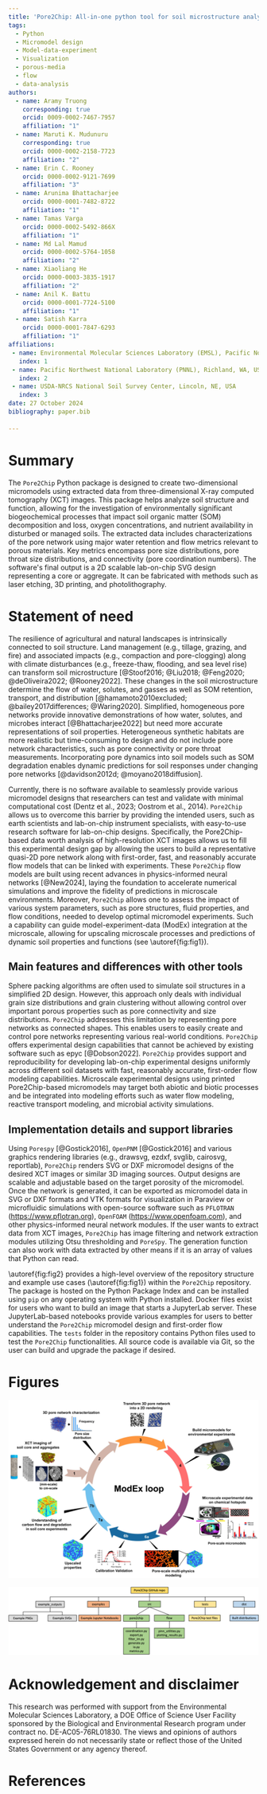 ```yaml
---
title: 'Pore2Chip: All-in-one python tool for soil microstructure analysis and micromodel design'
tags:
  - Python
  - Micromodel design
  - Model-data-experiment
  - Visualization
  - porous-media
  - flow
  - data-analysis
authors:
  - name: Aramy Truong
    corresponding: true
    orcid: 0009-0002-7467-7957
    affiliation: "1"
  - name: Maruti K. Mudunuru
    corresponding: true
    orcid: 0000-0002-2158-7723
    affiliation: "2"
  - name: Erin C. Rooney
    orcid: 0000-0002-9121-7699
    affiliation: "3"
  - name: Arunima Bhattacharjee
    orcid: 0000-0001-7482-8722
    affiliation: "1"
  - name: Tamas Varga
    orcid: 0000-0002-5492-866X
    affiliation: "1"
  - name: Md Lal Mamud
    orcid: 0000-0002-5764-1058
    affiliation: "2"
  - name: Xiaoliang He
    orcid: 0000-0003-3835-1917
    affiliation: "2"
  - name: Anil K. Battu
    orcid: 0000-0001-7724-5100
    affiliation: "1"
  - name: Satish Karra
    orcid: 0000-0001-7847-6293
    affiliation: "1"
affiliations:
 - name: Environmental Molecular Sciences Laboratory (EMSL), Pacific Northwest National Laboratory, Richland, WA, USA
   index: 1
 - name: Pacific Northwest National Laboratory (PNNL), Richland, WA, USA
   index: 2
 - name: USDA-NRCS National Soil Survey Center, Lincoln, NE, USA
   index: 3
date: 27 October 2024
bibliography: paper.bib

---
```


# Summary

The `Pore2Chip` Python package is designed to create two-dimensional micromodels using extracted data from three-dimensional X-ray computed tomography 
(XCT) images. This package helps analyze soil structure and function, allowing for the investigation of environmentally significant biogeochemical processes 
that impact soil organic matter (SOM) decomposition and loss, oxygen concentrations, and nutrient availability in disturbed or managed soils.  The extracted 
data includes characterizations of the pore network using major water retention and flow metrics relevant to porous materials. Key metrics encompass pore size 
distributions, pore throat size distributions, and connectivity (pore coordination numbers). The software's final output is a 2D scalable lab-on-chip SVG 
design representing a core or aggregate. It can be fabricated with methods such as laser etching, 3D printing, and photolithography.

# Statement of need

The resilience of agricultural and natural landscapes is intrinsically connected to soil structure. Land management (e.g., tillage, grazing, and fire) and 
associated impacts (e.g., compaction and pore-clogging) along with climate disturbances (e.g., freeze-thaw, flooding, and sea level rise) can transform soil 
microstructure [@Stoof2016; @Liu2018; @Feng2020; @deOliveira2022; @Rooney2022]. These changes in the soil microstructure 
determine the flow of water, solutes, and gasses as well as SOM retention, transport, and distribution 
[@hamamoto2010excluded; @bailey2017differences; @Waring2020]. Simplified, homogeneous pore networks provide innovative 
demonstrations of how water, solutes, and microbes interact [@Bhattacharjee2022] but need more accurate representations of soil properties. 
Heterogeneous synthetic habitats are more realistic but time-consuming to design and do not include pore network characteristics, such as pore 
connectivity or pore throat measurements. Incorporating pore dynamics into soil models such as SOM degradation enables dynamic predictions for soil 
responses under changing pore networks [@davidson2012d; @moyano2018diffusion].

Currently, there is no software available to seamlessly provide various micromodel designs that researchers can test and validate with minimal computational 
cost (Dentz et al., 2023; Oostrom et al., 2014). `Pore2Chip` allows us to overcome this barrier by providing the intended users, such as earth scientists and 
lab-on-chip instrument specialists, with easy-to-use research software for lab-on-chip designs. Specifically, the Pore2Chip-based data worth analysis of 
high-resolution XCT images allows us to fill this experimental design gap by allowing the users to build a representative quasi-2D pore network along with 
first-order, fast, and reasonably accurate flow models that can be linked with experiments. These `Pore2Chip` flow models are built using recent advances in 
physics-informed neural networks [@New2024], laying the foundation to accelerate numerical simulations and improve the fidelity of predictions in 
microscale environments. Moreover, `Pore2Chip` allows one to assess the impact of various system parameters, such as pore structures, fluid properties, and 
flow conditions, needed to develop optimal micromodel experiments. Such a capability can guide model-experiment-data (ModEx) integration at the microscale, 
allowing for upscaling microscale processes and predictions of dynamic soil properties and functions (see \autoref{fig:fig1}).

## Main features and differences with other tools

Sphere packing algorithms are often used to simulate soil structures in a simplified 2D design. However, this approach only deals with individual grain size 
distributions and grain clustering without allowing control over important porous properties such as pore connectivity and size distributions. `Pore2Chip` 
addresses this limitation by representing pore networks as connected shapes. This enables users to easily create and control pore networks representing 
various real-world conditions. `Pore2Chip` offers experimental design capabilities that cannot be achieved by existing software such as epyc [@Dobson2022]. 
`Pore2Chip` provides support and reproducibility for developing lab-on-chip experimental designs uniformly across different soil datasets with fast, reasonably 
accurate, first-order flow modeling capabilities. Microscale experimental designs using printed Pore2Chip-based micromodels may target both abiotic and biotic 
processes and be integrated into modeling efforts such as water flow modeling, reactive transport modeling, and microbial activity simulations. 


## Implementation details and support libraries

Using `Porespy` [@Gostick2016], `OpenPNM` [@Gostick2016] and various graphics rendering libraries (e.g., drawsvg, ezdxf, svglib, cairosvg, reportlab), 
`Pore2Chip` renders SVG or DXF micromodel designs of the desired XCT images or similar 3D imaging sources. Output designs are scalable and adjustable based 
on the target porosity of the micromodel. Once the network is generated, it can be exported as micromodel data in SVG or DXF formats and VTK formats for 
visualization in Paraview or microfluidic simulations with open-source software such as `PFLOTRAN` (https://www.pflotran.org), `OpenFOAM` (https://www.openfoam.com), 
and other physics-informed neural network modules. If the user wants to extract data from XCT images, `Pore2Chip` has image filtering and network extraction 
modules utilizing Otsu thresholding and `PoreSpy`. The generation function can also work with data extracted by other means if it is an array of values that 
Python can read. 

\autoref{fig:fig2} provides a high-level overview of the repository structure and example use cases (\autoref{fig:fig1}) within the `Pore2Chip` repository. 
The package is hosted on the Python Package Index and can be installed using `pip` on any operating system with Python installed.
Docker files exist for users who want to build an image that starts a JupyterLab server. 
These JupyterLab-based notebooks provide various examples for users to better understand the `Pore2Chip` micromodel design and first-order flow capabilities. 
The `tests` folder in the repository contains Python files used to test the `Pore2Chip` functionalities. 
All source code is available via Git, so the user can build and upgrade the package if desired.

# Figures

![A high-level overview of essential steps in Pore2Chip-based micromodel designs informed by soil dataset. The iterative ModEx loop continuously improves multi-physics process models by integrating experimental data, leading to more accurate predictions for soil carbon cycling and rhizosphere function applications.\label{fig:fig1}](figures/2_ModEx_Loop_SoilChip.jpg)

![An overview of the Pore2Chip repository structure, detailed example notebooks, and built distributions.\label{fig:fig2}](figures/3_Workflow.png)

# Acknowledgement and disclaimer

This research was performed with support from the Environmental Molecular Sciences Laboratory, a DOE Office of Science User Facility sponsored by the Biological and Environmental Research program under contract no. DE-AC05-76RL01830. 
The views and opinions of authors expressed herein do not necessarily state or reflect those of the United States Government or any agency thereof. 

# References
